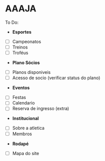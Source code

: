 # AAAJA

To Do:

* **Esportes**
- [ ] Campeonatos
- [ ] Treinos
- [ ] Troféus
* **Plano Sócios**
- [ ] Planos disponiveis
- [ ] Acesso de socio (verificar status do plano)
* **Eventos**
- [ ] Festas
- [ ] Calendario
- [ ] Reserva de ingresso (extra)
* **Institucional**
- [ ] Sobre a atletica
- [ ] Membros
* **Rodapé**
- [ ] Mapa do site
